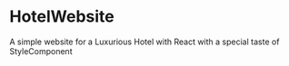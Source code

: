# HotelWebsite
A simple website for a Luxurious Hotel with React with a special taste of StyleComponent
